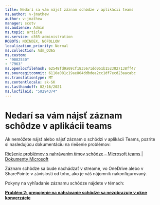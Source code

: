 ```yaml
---
title: Nedarí sa vám nájsť záznam schôdze v aplikácii teams
ms.author: v-jmathew
author: v-jmathew
manager: scotv
ms.audience: Admin
ms.topic: article
ms.service: o365-administration
ROBOTS: NOINDEX, NOFOLLOW
localization_priority: Normal
ms.collection: Adm_O365
ms.custom:
- "9002530"
- "7963"
ms.openlocfilehash: 62548fd9a09cf1835671dd051b1523027138ff47
ms.sourcegitcommit: 6110a081c19ae804ddbdea2cc1df7ecd23aacabc
ms.translationtype: MT
ms.contentlocale: sk-SK
ms.lasthandoff: 02/16/2021
ms.locfileid: "50294374"
---
```

# <a name="cant-find-the-teams-meeting-recording"></a>Nedarí sa vám nájsť záznam schôdze v aplikácii teams

Ak nemôžete nájsť alebo nájsť záznam o schôdzi v aplikácii Teams, pozrite si nasledujúcu dokumentáciu na riešenie problémov:

[Riešenie problémov s nahrávaním tímov schôdze – Microsoft teams | Dokumenty Microsoft](https://docs.microsoft.com/microsoftteams/troubleshoot/meetings/troubleshoot-meeting-recording-issues)

Záznam schôdze sa bude nachádzať v streame, vo OneDrive alebo v SharePointe v závislosti od toho, ako je váš nájomník nakonfigurovaný.

Pokyny na vyhľadanie záznamu schôdze nájdete v témach:

**[Problém 2: prepojenie na nahrávanie schôdze sa nezobrazuje v okne konverzácie](https://docs.microsoft.com/microsoftteams/troubleshoot/meetings/troubleshoot-meeting-recording-issues#issue-2-the-meeting-recording-link-isnt-visible-in-a-chat-window)**
